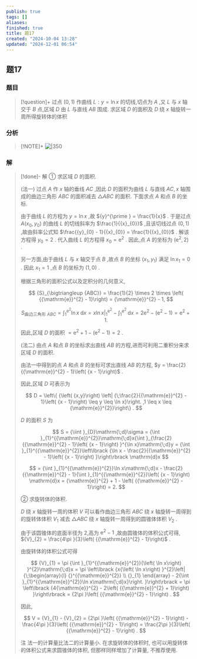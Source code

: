 ```yaml
---
publish: true
tags: []
aliases: 
finished: true
title: 题17
created: "2024-10-04 13:28"
updated: "2024-12-01 06:54"
---
```

## 题17
### 题目
> [!question]+
> 过点 $\left( {0,1}\right)$ 作曲线 $L : y = \ln x$ 的切线,切点为 $A$ ,又 $L$ 与 $x$ 轴交于 $B$ 点,区域 $D$ 由 $L$ 与直线 ${AB}$ 围成. 求区域 $D$ 的面积及 $D$ 绕 $x$ 轴旋转一周所得旋转体的体积
### 分析
> [!NOTE]+
> ![|350](https://img.hwenyi.live/202411201758370.webp)
### 解
> [!done]-
> 解 ① 求区域 $D$ 的面积.
> 
> (法一) 过点 $A$ 作 $x$ 轴的垂线 ${AC}$ ,因此 $D$ 的面积为曲线 $L$ 与直线 ${AC},x$ 轴围成的曲边三角形 ${ABC}$ 的面积减去 $\bigtriangleup {ABC}$ 的面积. 下面求点 $A$ 和点 $B$ 的坐标.
> 
> 由于曲线 $L$ 的方程为 $y = \ln x$ ,故 ${y}^{\prime } = \frac{1}{x}$ . 于是过点 $A\left( {{x}_{0},{y}_{0}}\right)$ 的曲线 $L$ 的切线斜率为 $\frac{1}{{x}_{0}}$ ,且该切线过点 $\left( {0,1}\right)$ ,故由斜率公式知 $\frac{{y}_{0} - 1}{{x}_{0}} = \frac{1}{{x}_{0}}$ . 解该方程得 ${y}_{0} = 2$ . 代入曲线 $L$ 的方程得 ${x}_{0} = {\mathrm{e}}^{2}$ . 因此,点 $A$ 的坐标为 $\left( {{\mathrm{e}}^{2},2}\right)$ .
> 
> 另一方面,由于曲线 $L$ 与 $x$ 轴交于点 $B$ ,故点 $B$ 的坐标 $\left( {{x}_{1},{y}_{1}}\right)$ 满足 $\ln {x}_{1} = 0$ . 因此 ${x}_{1} = 1$ ,点 $B$ 的坐标为 $\left( {1,0}\right)$ .
> 
> 根据三角形的面积公式以及定积分的几何意义,
> 
> $$
> {S}_{\bigtriangleup {ABC}} = \frac{1}{2} \times  2 \times  \left( {{\mathrm{e}}^{2} - 1}\right)  = {\mathrm{e}}^{2} - 1,
> $$
> 
> $$
> {S}_{\text{曲边三角形 }{ABC}} = {\int }_{1}^{{\mathrm{e}}^{2}}\ln x\mathrm{\;d}x = {\left. x\ln x\right| }_{1}^{{\mathrm{e}}^{2}} - {\int }_{1}^{{\mathrm{e}}^{2}}\mathrm{\;d}x = 2{\mathrm{e}}^{2} - \left( {{\mathrm{e}}^{2} - 1}\right)  = {\mathrm{e}}^{2} + 1.
> $$
> 
> 因此,区域 $D$ 的面积 $= {\mathrm{e}}^{2} + 1 - \left( {{\mathrm{e}}^{2} - 1}\right)  = 2$ .
> 
> (法二) 由点 $A$ 和点 $B$ 的坐标求出直线 ${AB}$ 的方程,进而可利用二重积分来求区域 $D$ 的面积.
> 
> 由法一中得到的点 $A$ 和点 $B$ 的坐标可求出直线 ${AB}$ 的方程, $y = \frac{2}{{\mathrm{e}}^{2} - 1}\left( {x - 1}\right)$ .
> 
> 因此,区域 $D$ 可表示为
> 
> $$
> D = \left\{  {\left( {x,y}\right) \left| {\;\frac{2}{{\mathrm{e}}^{2} - 1}\left( {x - 1}\right)  \leq  y \leq  \ln x}\right. ,1 \leq  x \leq  {\mathrm{e}}^{2}}\right\}  .
> $$
> 
> $D$ 的面积 $S$ 为
> 
> $$
> S = {\iint }_{D}\mathrm{\;d}\sigma  = {\int }_{1}^{{\mathrm{e}}^{2}}\mathrm{\;d}x{\int }_{\frac{2}{{\mathrm{e}}^{2} - 1}\left( {x - 1}\right) }^{\ln x}\mathrm{\;d}y = {\int }_{1}^{{\mathrm{e}}^{2}}\left\lbrack  {\ln x - \frac{2}{{\mathrm{e}}^{2} - 1}\left( {x - 1}\right) }\right\rbrack  \mathrm{d}x
> $$
> 
> $$
> = {\int }_{1}^{{\mathrm{e}}^{2}}\ln x\mathrm{\;d}x - \frac{2}{{\mathrm{e}}^{2} - 1}{\int }_{1}^{{\mathrm{e}}^{2}}\left( {x - 1}\right) \mathrm{d}x = {\mathrm{e}}^{2} + 1 - \left( {{\mathrm{e}}^{2} - 1}\right)  = 2.
> $$
> 
> ② 求旋转体的体积.
> 
> $D$ 绕 $x$ 轴旋转一周的体积 $V$ 可以看作曲边三角形 ${ABC}$ 绕 $x$ 轴旋转一周得到的旋转体体积 ${V}_{1}$ 减去 $\bigtriangleup {ABC}$ 绕 $x$ 轴旋转一周得到的圆锥体体积 ${V}_{2}$ .
> 
> 由于该圆锥体的底面半径为 2,高为 ${\mathrm{e}}^{2} - 1$ ,故由圆锥体的体积公式可得, ${V}_{2} = \frac{4\pi }{3}\left( {{\mathrm{e}}^{2} - 1}\right)$ .
> 
> 由旋转体的体积公式可得
> 
> $$
> {V}_{1} = \pi {\int }_{1}^{{\mathrm{e}}^{2}}{\left( \ln x\right) }^{2}\mathrm{\;d}x = \pi \left\lbrack  {x{\left( \ln x\right) }^{2}\left| {\;\begin{array}{l} {}^{{\mathrm{e}}^{2}} \\  {}_{1} \end{array} - 2{\int }_{1}^{{\mathrm{e}}^{2}}\ln x\mathrm{\;d}x}\right. }\right\rbrack   = \pi \left\lbrack  {4{\mathrm{e}}^{2} - 2\left( {{\mathrm{e}}^{2} + 1}\right) }\right\rbrack   = {2\pi }\left( {{\mathrm{e}}^{2} - 1}\right) .
> $$
> 
> 因此,
> 
> $$
> V = {V}_{1} - {V}_{2} = {2\pi }\left( {{\mathrm{e}}^{2} - 1}\right)  - \frac{4\pi }{3}\left( {{\mathrm{e}}^{2} - 1}\right)  = \frac{2\pi }{3}\left( {{\mathrm{e}}^{2} - 1}\right) .
> $$
> 
> 注 法一的计算量比法二的计算量小. 在求旋转体的体积时, 也可以用旋转体的体积公式来求圆锥体的体积, 但那样同样增加了计算量, 不推荐使用.